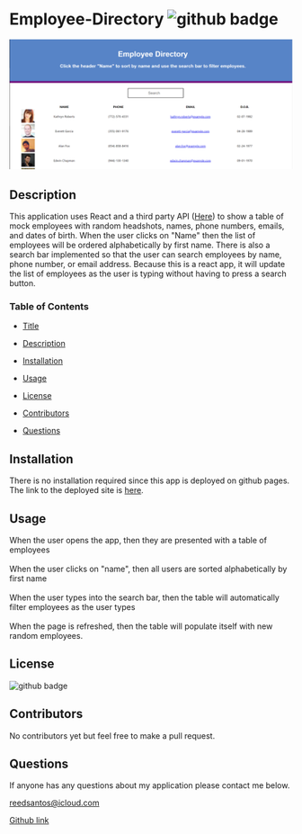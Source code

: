 # Employee-Directory <img src='https://img.shields.io/badge/License-MIT-black' alt='github badge'>
![Screenshot](public/assets/screenshot.png)
## Description
This application uses React and a third party API ([Here](https://randomuser.me/)) to show a table of mock employees with random headshots, names, phone numbers, emails, and dates of birth. When the user clicks on "Name" then the list of employees will be ordered alphabetically by first name. There is also a search bar implemented so that the user can search employees by name, phone number, or email address. Because this is a react app, it will update the list of employees as the user is typing without having to press a search button.
### Table of Contents
-  [Title](#title)

-  [Description](#description)

-  [Installation](#installation)

-  [Usage](#usage)

-  [License](#license)

-  [Contributors](#contributors)

-  [Questions](#questions)
            
## Installation
There is no installation required since this app is deployed on github pages. The link to the deployed site is [here](https://reedsantos.github.io/employee-directory/?).
## Usage
When the user opens the app, then they are presented with a table of employees</br></br>
When the user clicks on "name", then all users are sorted alphabetically by first name </br></br>
When the user types into the search bar, then the table will automatically filter employees as the user types</br></br>
When the page is refreshed, then the table will populate itself with new random employees.

## License
<img src='https://img.shields.io/badge/License-MIT-black' alt='github badge'>

## Contributors
No contributors yet but feel free to make a pull request.

## Questions
If anyone has any questions about my application please contact me below.

reedsantos@icloud.com

[Github link](https://github.com/ReedSantos)
